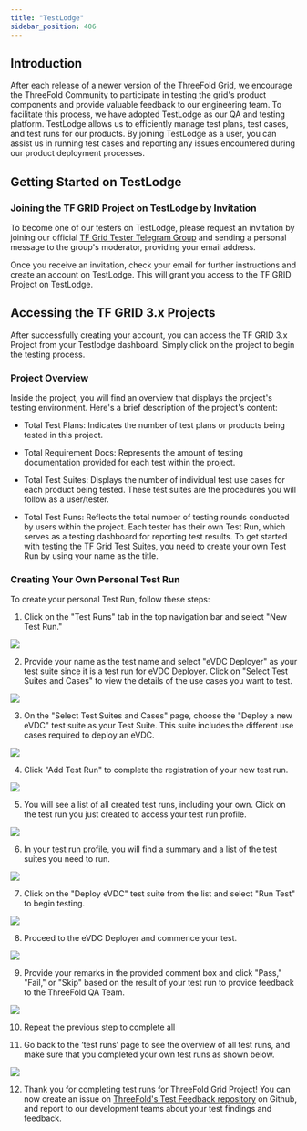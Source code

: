 ```yaml
---
title: "TestLodge"
sidebar_position: 406
---
```






## Introduction

After each release of a newer version of the ThreeFold Grid, we encourage the ThreeFold Community to participate in testing the grid's product components and provide valuable feedback to our engineering team. To facilitate this process, we have adopted TestLodge as our QA and testing platform. TestLodge allows us to efficiently manage test plans, test cases, and test runs for our products. By joining TestLodge as a user, you can assist us in running test cases and reporting any issues encountered during our product deployment processes.

## Getting Started on TestLodge

### Joining the TF GRID Project on TestLodge by Invitation

To become one of our testers on TestLodge, please request an invitation by joining our official [TF Grid Tester 
Telegram Group](https://t.me/joinchat/R75FxI_6J6tgn1jK) and sending a personal message to the group's moderator, providing your email address.

Once you receive an invitation, check your email for further instructions and create an account on TestLodge. This will grant you access to the TF GRID Project on TestLodge.

## Accessing the TF GRID 3.x Projects

After successfully creating your account, you can access the TF GRID 3.x Project from your Testlodge dashboard. Simply click on the project to begin the testing process.

### Project Overview

Inside the project, you will find an overview that displays the project's testing environment. Here's a brief description of the project's content:

- Total Test Plans: 
Indicates the number of test plans or products being tested in this project.

- Total Requirement Docs: 
Represents the amount of testing documentation provided for each test within the project.

- Total Test Suites: 
Displays the number of individual test use cases for each product being tested. These test suites are the procedures you will follow as a user/tester.

- Total Test Runs: 
Reflects the total number of testing rounds conducted by users within the project. Each tester has their own Test Run, which serves as a testing dashboard for reporting test results. To get started with testing the TF Grid Test Suites, you need to create your own Test Run by using your name as the title.

### Creating Your Own Personal Test Run
To create your personal Test Run, follow these steps:

1. Click on the "Test Runs" tab in the top navigation bar and select "New Test Run."

![](./img/test_run.png)

2. Provide your name as the test name and select "eVDC Deployer" as your test suite since it is a test run for eVDC Deployer. Click on "Select Test Suites and Cases" to view the details of the use cases you want to test.

![](./img/evdc_test.png)


3. On the "Select Test Suites and Cases" page, choose the "Deploy a new eVDC" test suite as your Test Suite. This suite includes the different use cases required to deploy an eVDC.

![](./img/deploy_evdc.png)

4. Click "Add Test Run" to complete the registration of your new test run.

![](./img/add_test.png)


5. You will see a list of all created test runs, including your own. Click on the test run you just created to access your test run profile.

![](./img/my_test.png)


6. In your test run profile, you will find a summary and a list of the test suites you need to run.

![](./img/test_list.png)

7. Click on the "Deploy eVDC" test suite from the list and select "Run Test" to begin testing.

![](./img/run_test.png)

8. Proceed to the eVDC Deployer and commence your test.

![](./img/evdc_home_.jpg)

9. Provide your remarks in the provided comment box and click "Pass," "Fail," or "Skip" based on the result of your test run to provide feedback to the ThreeFold QA Team.

![](./img/report_test.png)

10. Repeat the previous step to complete all

11. Go back to the ‘test runs’ page to see the overview of all test runs, and make sure that you completed your own test runs as shown below.

![](./img/test_finish.png)

12. Thank you for completing test runs for ThreeFold Grid Project! You can now create an issue on [ThreeFold's Test Feedback repository](https://github.com/threefoldtech/test_feedback/issues) on Github, and report to our development teams about your test findings and feedback.